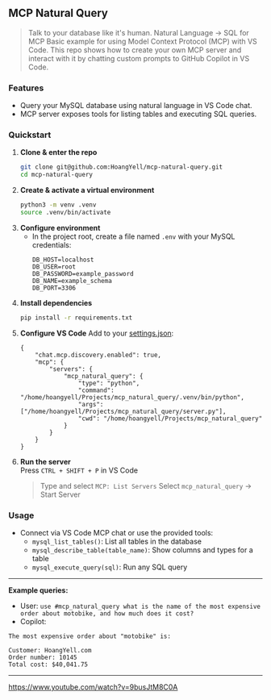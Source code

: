 ## MCP Natural Query

> Talk to your database like it's human. Natural Language → SQL for MCP
> Basic example for using Model Context Protocol (MCP) with VS Code. This repo shows how to create your own MCP server and interact with it by chatting custom prompts to GitHub Copilot in VS Code.

### Features
- Query your MySQL database using natural language in VS Code chat.
- MCP server exposes tools for listing tables and executing SQL queries.

### Quickstart
1. **Clone & enter the repo**
   ```sh
   git clone git@github.com:HoangYell/mcp-natural-query.git
   cd mcp-natural-query
   ```
2. **Create & activate a virtual environment**
   ```sh
   python3 -m venv .venv
   source .venv/bin/activate
   ```
3. **Configure environment**
   - In the project root, create a file named `.env` with your MySQL credentials:
     ```
     DB_HOST=localhost
     DB_USER=root
     DB_PASSWORD=example_password
     DB_NAME=example_schema
     DB_PORT=3306
     ```
4. **Install dependencies**
   ```sh
   pip install -r requirements.txt
   ```
5. **Configure VS Code**
   Add to your [settings.json](vscode://settings/chat.mcp.discovery.enabled):
   ```jsonc
   {
       "chat.mcp.discovery.enabled": true,
       "mcp": {
           "servers": {
               "mcp_natural_query": {
                   "type": "python",
                   "command": "/home/hoangyell/Projects/mcp_natural_query/.venv/bin/python",
                   "args": ["/home/hoangyell/Projects/mcp_natural_query/server.py"],
                   "cwd": "/home/hoangyell/Projects/mcp_natural_query"
               }
           }
       }
   }
   ```
6. **Run the server**  
   Press `CTRL + SHIFT + P` in VS Code
   > Type and select `MCP: List Servers`
   > Select `mcp_natural_query`  → Start Server

### Usage
- Connect via VS Code MCP chat or use the provided tools:
  - `mysql_list_tables()`: List all tables in the database
  - `mysql_describe_table(table_name)`: Show columns and types for a table
  - `mysql_execute_query(sql)`: Run any SQL query

---
**Example queries:**
- User: `use #mcp_natural_query what is the name of the most expensive order about motobike, and how much does it cost?`
- Copilot: 
```
The most expensive order about "motobike" is:

Customer: HoangYell.com
Order number: 10145
Total cost: $40,041.75
```
---
https://www.youtube.com/watch?v=9busJtM8C0A